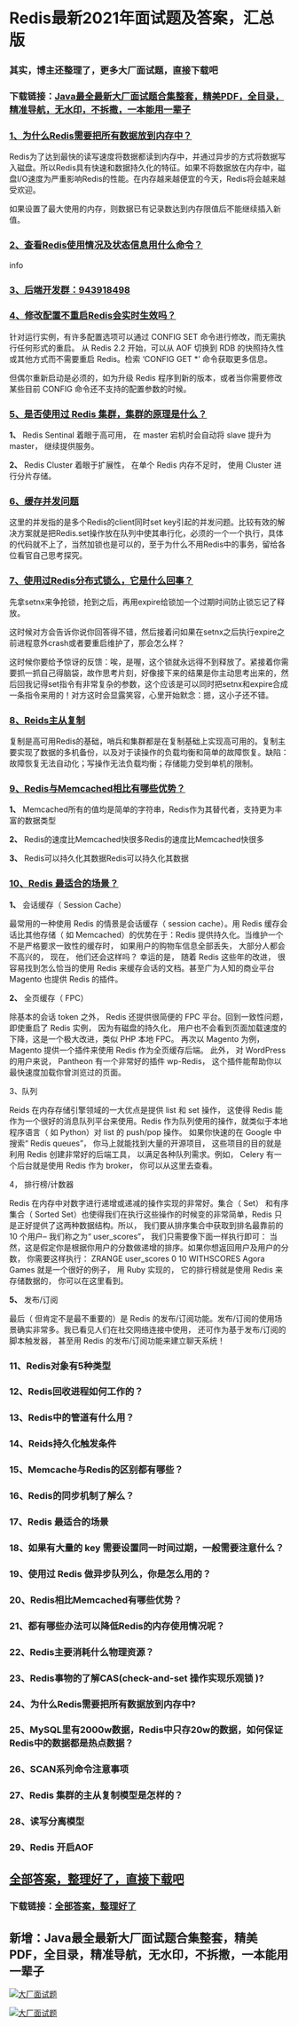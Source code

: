 # Redis最新2021年面试题及答案，汇总版

### 其实，博主还整理了，更多大厂面试题，直接下载吧

### 下载链接：[Java最全最新大厂面试题合集整套，精美PDF，全目录，精准导航，无水印，不拆撒，一本能用一辈子](https://github.com/liantengda/JavaEngineerBooks/blob/master/docs/index.md)



### [1、为什么Redis需要把所有数据放到内存中？](https://github.com/liantengda/JavaEngineerBooks/blob/master/docs/Redis/Redis最新2021年面试题及答案，汇总版.md#1为什么redis需要把所有数据放到内存中)  


Redis为了达到最快的读写速度将数据都读到内存中，并通过异步的方式将数据写入磁盘。所以Redis具有快速和数据持久化的特征。如果不将数据放在内存中，磁盘I/O速度为严重影响Redis的性能。在内存越来越便宜的今天，Redis将会越来越受欢迎。

如果设置了最大使用的内存，则数据已有记录数达到内存限值后不能继续插入新值。


### [2、查看Redis使用情况及状态信息用什么命令？](https://github.com/liantengda/JavaEngineerBooks/blob/master/docs/Redis/Redis最新2021年面试题及答案，汇总版.md#2查看redis使用情况及状态信息用什么命令)  


info


### [3、后端开发群：943918498](https://github.com/liantengda/JavaEngineerBooks/blob/master/docs/Redis/Redis最新2021年面试题及答案，汇总版.md#3后端开发群：943918498)  

### [4、修改配置不重启Redis会实时生效吗？](https://github.com/liantengda/JavaEngineerBooks/blob/master/docs/Redis/Redis最新2021年面试题及答案，汇总版.md#4修改配置不重启redis会实时生效吗)  


针对运行实例，有许多配置选项可以通过 CONFIG SET 命令进行修改，而无需执行任何形式的重启。 从 Redis 2.2 开始，可以从 AOF 切换到 RDB 的快照持久性或其他方式而不需要重启 Redis。检索 ‘CONFIG GET *’ 命令获取更多信息。

但偶尔重新启动是必须的，如为升级 Redis 程序到新的版本，或者当你需要修改某些目前 CONFIG 命令还不支持的配置参数的时候。


### [5、是否使用过 Redis 集群，集群的原理是什么？](https://github.com/liantengda/JavaEngineerBooks/blob/master/docs/Redis/Redis最新2021年面试题及答案，汇总版.md#5是否使用过-redis-集群集群的原理是什么)  


**1、** Redis Sentinal 着眼于高可用， 在 master 宕机时会自动将 slave 提升为master， 继续提供服务。

**2、** Redis Cluster 着眼于扩展性， 在单个 Redis 内存不足时， 使用 Cluster 进行分片存储。


### [6、缓存并发问题](https://github.com/liantengda/JavaEngineerBooks/blob/master/docs/Redis/Redis最新2021年面试题及答案，汇总版.md#6缓存并发问题)  


这里的并发指的是多个Redis的client同时set key引起的并发问题。比较有效的解决方案就是把Redis.set操作放在队列中使其串行化，必须的一个一个执行，具体的代码就不上了，当然加锁也是可以的，至于为什么不用Redis中的事务，留给各位看官自己思考探究。


### [7、使用过Redis分布式锁么，它是什么回事？](https://github.com/liantengda/JavaEngineerBooks/blob/master/docs/Redis/Redis最新2021年面试题及答案，汇总版.md#7使用过redis分布式锁么它是什么回事)  


先拿setnx来争抢锁，抢到之后，再用expire给锁加一个过期时间防止锁忘记了释放。

这时候对方会告诉你说你回答得不错，然后接着问如果在setnx之后执行expire之前进程意外crash或者要重启维护了，那会怎么样？

这时候你要给予惊讶的反馈：唉，是喔，这个锁就永远得不到释放了。紧接着你需要抓一抓自己得脑袋，故作思考片刻，好像接下来的结果是你主动思考出来的，然后回我记得set指令有非常复杂的参数，这个应该是可以同时把setnx和expire合成一条指令来用的！对方这时会显露笑容，心里开始默念：摁，这小子还不错。


### [8、Reids主从复制](https://github.com/liantengda/JavaEngineerBooks/blob/master/docs/Redis/Redis最新2021年面试题及答案，汇总版.md#8reids主从复制)  


复制是高可用Redis的基础，哨兵和集群都是在复制基础上实现高可用的。复制主要实现了数据的多机备份，以及对于读操作的负载均衡和简单的故障恢复。缺陷：故障恢复无法自动化；写操作无法负载均衡；存储能力受到单机的限制。


### [9、Redis与Memcached相比有哪些优势？](https://github.com/liantengda/JavaEngineerBooks/blob/master/docs/Redis/Redis最新2021年面试题及答案，汇总版.md#9redis与memcached相比有哪些优势)  


**1、** Memcached所有的值均是简单的字符串，Redis作为其替代者，支持更为丰富的数据类型

**2、** Redis的速度比Memcached快很多Redis的速度比Memcached快很多

**3、** Redis可以持久化其数据Redis可以持久化其数据


### [10、Redis 最适合的场景？](https://github.com/liantengda/JavaEngineerBooks/blob/master/docs/Redis/Redis最新2021年面试题及答案，汇总版.md#10redis-最适合的场景)  


**1、** 会话缓存（ Session  Cache）

最常用的一种使用 Redis 的情景是会话缓存（ session cache）。用 Redis 缓存会话比其他存储（ 如 Memcached）的优势在于：Redis 提供持久化。当维护一个不是严格要求一致性的缓存时， 如果用户的购物车信息全部丢失， 大部分人都会不高兴的， 现在， 他们还会这样吗？ 幸运的是， 随着 Redis 这些年的改进， 很容易找到怎么恰当的使用 Redis 来缓存会话的文档。甚至广为人知的商业平台Magento 也提供 Redis 的插件。

**2、** 全页缓存（ FPC）

除基本的会话 token 之外， Redis 还提供很简便的 FPC 平台。回到一致性问题， 即使重启了 Redis 实例， 因为有磁盘的持久化， 用户也不会看到页面加载速度的下降，这是一个极大改进，类似 PHP 本地 FPC。 再次以 Magento 为例，Magento 提供一个插件来使用 Redis 作为全页缓存后端。 此外， 对 WordPress 的用户来说， Pantheon 有一个非常好的插件 wp-Redis， 这个插件能帮助你以最快速度加载你曾浏览过的页面。

3、队列

Reids 在内存存储引擎领域的一大优点是提供 list 和 set 操作， 这使得 Redis 能作为一个很好的消息队列平台来使用。Redis 作为队列使用的操作，就类似于本地程序语言（ 如 Python）对 list 的 push/pop 操作。 如果你快速的在 Google 中搜索“ Redis  queues”， 你马上就能找到大量的开源项目， 这些项目的目的就是利用 Redis 创建非常好的后端工具， 以满足各种队列需求。例如， Celery 有一个后台就是使用 Redis 作为 broker， 你可以从这里去查看。

4， 排行榜/计数器

Redis 在内存中对数字进行递增或递减的操作实现的非常好。集合（ Set） 和有序集合（ Sorted Set）也使得我们在执行这些操作的时候变的非常简单，Redis 只是正好提供了这两种数据结构。所以， 我们要从排序集合中获取到排名最靠前的 10 个用户– 我们称之为“ user_scores”， 我们只需要像下面一样执行即可：   当然，这是假定你是根据你用户的分数做递增的排序。如果你想返回用户及用户的分数，   你需要这样执行：  ZRANGE user_scores 0 10 WITHSCORES Agora Games 就是一个很好的例子， 用 Ruby 实现的， 它的排行榜就是使用 Redis 来存储数据的， 你可以在这里看到。

**5、** 发布/订阅

最后（ 但肯定不是最不重要的）是 Redis 的发布/订阅功能。发布/订阅的使用场景确实非常多。我已看见人们在社交网络连接中使用， 还可作为基于发布/订阅的脚本触发器， 甚至用 Redis 的发布/订阅功能来建立聊天系统！


### 11、Redis对象有5种类型
### 12、Redis回收进程如何工作的？
### 13、Redis中的管道有什么用？
### 14、Reids持久化触发条件
### 15、Memcache与Redis的区别都有哪些？
### 16、Redis的同步机制了解么？
### 17、Redis 最适合的场景
### 18、如果有大量的 key 需要设置同一时间过期，一般需要注意什么？
### 19、使用过 Redis 做异步队列么，你是怎么用的？
### 20、Redis相比Memcached有哪些优势？
### 21、都有哪些办法可以降低Redis的内存使用情况呢？
### 22、Redis主要消耗什么物理资源？
### 23、Redis事物的了解CAS(check-and-set 操作实现乐观锁 )?
### 24、为什么Redis需要把所有数据放到内存中?
### 25、MySQL里有2000w数据，Redis中只存20w的数据，如何保证Redis中的数据都是热点数据？
### 26、SCAN系列命令注意事项
### 27、Redis 集群的主从复制模型是怎样的？
### 28、读写分离模型
### 29、Redis 开启AOF




## [全部答案，整理好了，直接下载吧](https://github.com/liantengda/JavaEngineerBooks/blob/master/docs/daan.md)

### 下载链接：[全部答案，整理好了](https://github.com/liantengda/JavaEngineerBooks/blob/master/docs/daan.md)




## 新增：Java最全最新大厂面试题合集整套，精美PDF，全目录，精准导航，无水印，不拆撒，一本能用一辈子

[![大厂面试题](http://shasengbufa.com/1.jpg "叶子创业记")](http://shasengbufa.com/wechat.jpg "叶子创业记")

[![大厂面试题](http://shasengbufa.com/wechat.jpg "叶子创业记")](http://shasengbufa.com/wechat.jpg "叶子创业记")
